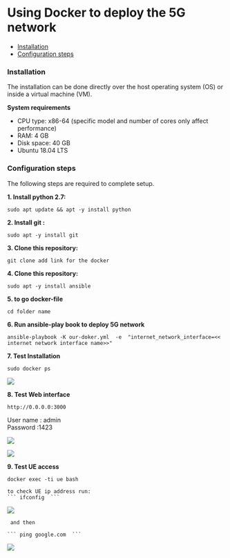 # Using Docker to deploy the 5G network

- [Installation](#installation)
- [Configuration steps](#configuration-steps)


### Installation
The installation can be done directly over the host operating system (OS) or inside a virtual machine (VM).   

**System requirements**
- CPU type: x86-64 (specific model and number of cores only affect performance)
- RAM: 4 GB
- Disk space: 40 GB
- Ubuntu 18.04 LTS


### Configuration steps
The following steps are required to complete setup.

**1. Install python 2.7:**      
    
``` sudo apt update && apt -y install python ```    
     
        
**2. Install git :**    
  
  ``` sudo apt -y install git ```     
     
**3. Clone this repository:**   
  
    
  ``` git clone add link for the docker ``` 
    

**4. Clone this repository:**   
  
``` sudo apt -y install ansible ```   
  
    
**5. to go docker-file** 
  
``` cd folder name ```     
  
**6. Run ansible-play book to deploy 5G network**  
   
``` ansible-playbook -K our-doker.yml  -e  "internet_network_interface=<< internet network interface name>>" ```    
   
**7. Test Installation**   
    
``` sudo docker ps ```   
  
![](images/docker_ps.png)  
  
  
**8. Test Web interface**   
    
``` http://0.0.0.0:3000 ```  
  
  User name : admin  
  Password :1423   
  
![](images/login%20webui.png)     
  
     
![](images/webui.png)
  
   
**9. Test UE access**   
   
   ``` docker exec -ti ue bash  ```  
    
    to check UE ip address run:  
    ``` ifconfig  ```  
  ![](images/uE.png)   
   
     and then   
       
    ``` ping google.com  ```  
  ![](images/UE-ping%20-google.png)  




     
    
        
